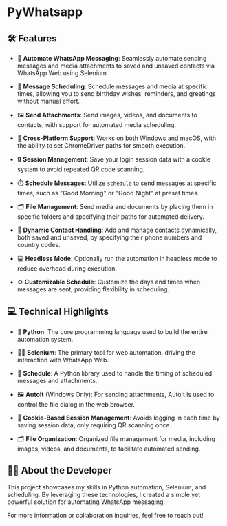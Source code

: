 # PyWhatsapp


## 🛠️ Features

- 🚀 **Automate WhatsApp Messaging**: Seamlessly automate sending messages and media attachments to saved and unsaved contacts via WhatsApp Web using Selenium.

- 📅 **Message Scheduling**: Schedule messages and media at specific times, allowing you to send birthday wishes, reminders, and greetings without manual effort.

- 🖼️ **Send Attachments**: Send images, videos, and documents to contacts, with support for automated media scheduling.

- 📱 **Cross-Platform Support**: Works on both Windows and macOS, with the ability to set ChromeDriver paths for smooth execution.

- 🔒 **Session Management**: Save your login session data with a cookie system to avoid repeated QR code scanning.

- ⏱️ **Schedule Messages**: Utilize `schedule` to send messages at specific times, such as "Good Morning" or "Good Night" at preset times.

- 🗂️ **File Management**: Send media and documents by placing them in specific folders and specifying their paths for automated delivery.

- 🔄 **Dynamic Contact Handling**: Add and manage contacts dynamically, both saved and unsaved, by specifying their phone numbers and country codes.

- 💻 **Headless Mode**: Optionally run the automation in headless mode to reduce overhead during execution.

- ⚙️ **Customizable Schedule**: Customize the days and times when messages are sent, providing flexibility in scheduling.

## 💻 Technical Highlights

- 🐍 **Python**: The core programming language used to build the entire automation system.
- 🧑‍💻 **Selenium**: The primary tool for web automation, driving the interaction with WhatsApp Web.

- 📅 **Schedule**: A Python library used to handle the timing of scheduled messages and attachments.

- 🖼️ **AutoIt** (Windows Only): For sending attachments, AutoIt is used to control the file dialog in the web browser.

- 🔑 **Cookie-Based Session Management**: Avoids logging in each time by saving session data, only requiring QR scanning once.

- 🗂️ **File Organization**: Organized file management for media, including images, videos, and documents, to facilitate automated sending.

## 👨‍💻 About the Developer

This project showcases my skills in Python automation, Selenium, and scheduling. By leveraging these technologies, I created a simple yet powerful solution for automating WhatsApp messaging.

For more information or collaboration inquiries, feel free to reach out!
